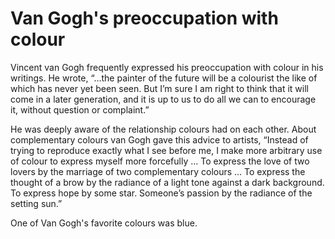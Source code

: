 # Van Gogh's preoccupation with colour

Vincent van Gogh frequently expressed his preoccupation with colour in his writings. He wrote, “…the painter of the future will be a colourist the like of which has never yet been seen. But I’m sure I am right to think that it will come in a later generation, and it is up to us to do all we can to encourage it, without question or complaint.”

He was deeply aware of the relationship colours had on each other. About complementary colours van Gogh gave this advice to artists, “Instead of trying to reproduce exactly what I see before me, I make more arbitrary use of colour to express myself more forcefully … To express the love of two lovers by the marriage of two complementary colours … To express the thought of a brow by the radiance of a light tone against a dark background. To express hope by some star. Someone’s passion by the radiance of the setting sun.”

One of Van Gogh's favorite colours was blue.
